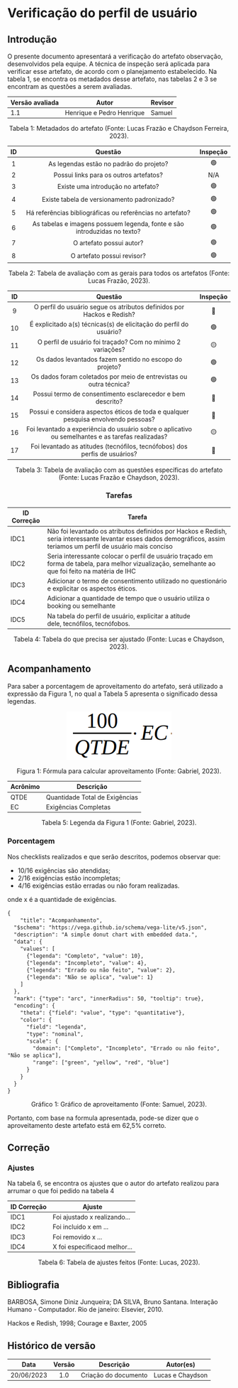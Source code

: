 # Verificação do perfil de usuário

## Introdução

O presente documento apresentará a verificação do artefato observação, desenvolvidos pela equipe. A técnica de inspeção será aplicada para verificar esse artefato, de acordo com o planejamento estabelecido. Na tabela 1, se encontra os metadados desse artefato, nas tabelas 2 e 3 se encontram as questões a serem avaliadas.

<center>

| Versão avaliada | Autor                     | Revisor |
| ---------------- | ------------------------- | ------- |
| 1.1              | Henrique e Pedro Henrique | Samuel  |

</center>

<div style="text-align: center">
<p> Tabela 1: Metadados do artefato (Fonte: Lucas Frazão e Chaydson Ferreira, 2023). </p>
</div>

| ID |                                 Questão                                 | Inspeção |
| :-: | :-----------------------------------------------------------------------: | :--------: |
| 1 |                 As legendas estão no padrão do projeto?                 |     🟢     |
| 2 |                  Possui links para os outros artefatos?                  |    N/A    |
| 3 |                   Existe uma introdução no artefato?                   |     🟢     |
| 4 |                Existe tabela de versionamento padronizado?                |     🟢     |
| 5 |      Há referências bibliográficas ou referências no artefato?      |     🟢     |
| 6 | As tabelas e imagens possuem legenda, fonte e são introduzidas no texto? |     🟢     |
| 7 |                         O artefato possui autor?                         |     🟢     |
| 8 |                        O artefato possui revisor?                        |     🟢     |

<div style="text-align: center">
<p> Tabela 2: Tabela de avaliação com as gerais para todos os artefatos (Fonte: Lucas Frazão, 2023). </p>
</div>

| ID |                                              Questão                                              | Inspeção |
| :-: | :-------------------------------------------------------------------------------------------------: | :--------: |
| 9 |               O perfil do usuário segue os atributos definidos por Hackos e Redish?               |     🔴     |
| 10 |               É explicitado a(s) técnicas(s) de elicitação do perfil do usuário?               |     🟢     |
| 11 |                  O perfil de usuário foi traçado? Com no mínimo 2 variações?                  |     🟡     |
| 12 |                       Os dados levantados fazem sentido no escopo do projeto?                       |     🟢     |
| 13 |                Os dados foram coletados por meio de entrevistas ou outra técnica?                |     🟢     |
| 14 |                     Possui termo de consentimento esclarecedor e bem descrito?                     |     🔴     |
| 15 |         Possui e considera aspectos éticos de toda e qualquer pesquisa envolvendo pessoas?         |     🔴     |
| 16 | Foi levantado a experiência do usuário sobre o aplicativo ou semelhantes e as tarefas realizadas? |     🟡     |
| 17 |            Foi levantado as atitudes (tecnófilos, tecnófobos) dos perfis de usuários?            |     🔴     |

<div style="text-align: center">
<p> Tabela 3: Tabela de avaliação com as questões específicas do artefato (Fonte: Lucas Frazão e Chaydson, 2023). </p>
</div>

<center>

### Tarefas

| ID Correção | Tarefa                                                                                                                                                                   |
| ------------- | ------------------------------------------------------------------------------------------------------------------------------------------------------------------------ |
| IDC1          | Não foi levantado os atributos definidos por Hackos e Redish, seria interessante levantar esses dados demográficos, assim teriamos um perfil de usuário mais conciso |
| IDC2          | Seria interessante colocar o perfil de usuário traçado em forma de tabela, para melhor vizualização, semelhante ao que foi feito na matéria de IHC                  |
| IDC3          | Adicionar o termo de consentimento utilizado no questionário e explicitar os aspectos éticos.                                                                          |
| IDC4          | Adicionar a quantidade de tempo que o usuário utiliza o booking ou semelhante                                                                                           |
| IDC5          | Na tabela do perfil de usuário, explicitar a atitude dele, tecnófilos, tecnófobos.                                                                                  |

<div style="text-align: center">
<p> Tabela 4: Tabela do que precisa ser ajustado (Fonte: Lucas e Chaydson, 2023). </p>
</div>

</center>

## Acompanhamento

Para saber a porcentagem de aproveitamento do artefato, será utilizado a expressão da Figura 1, no qual a Tabela 5 apresenta o significado dessa legendas.

<div style="text-align: center">
<img src="../../../images/formulaCalculoAproveitamento.png"  alt="legenda da fórmula da figura 1"/>

<p> Figura 1: Fórmula para calcular aproveitamento (Fonte: Gabriel, 2023). </p>
</div>

<center>

| Acrônimo | Descrição                     |
| --------- | ------------------------------- |
| QTDE      | Quantidade Total de Exigências |
| EC        | Exigências Completas           |

<div style="text-align: center">
<p> Tabela 5: Legenda da Figura 1 (Fonte: Gabriel, 2023). </p>
</div>

</center>

### Porcentagem

Nos checklists realizados e que serão descritos, podemos observar que:

- 10/16 exigências são atendidas;
- 2/16 exigências estão incompletas;
- 4/16 exigências estão erradas ou não foram realizadas.

onde x é a quantidade de exigências.

```vegalite
{
    "title": "Acompanhamento",
  "$schema": "https://vega.github.io/schema/vega-lite/v5.json",
  "description": "A simple donut chart with embedded data.",
  "data": {
    "values": [
      {"legenda": "Completo", "value": 10},
      {"legenda": "Incompleto", "value": 4},
      {"legenda": "Errado ou não feito", "value": 2},
      {"legenda": "Não se aplica", "value": 1}
    ]
  },
  "mark": {"type": "arc", "innerRadius": 50, "tooltip": true},
  "encoding": {
    "theta": {"field": "value", "type": "quantitative"},
    "color": {
      "field": "legenda",
      "type": "nominal",
      "scale": {
        "domain": ["Completo", "Incompleto", "Errado ou não feito", "Não se aplica"],
        "range": ["green", "yellow", "red", "blue"]
      }
    }
  }
}
```

<div style="text-align: center">
<p> Gráfico 1: Gráfico de aproveitamento (Fonte: Samuel, 2023). </p>
</div>

Portanto, com base na formula apresentada, pode-se dizer que o aproveitamento deste artefato está em 62,5% correto.

## Correção

### Ajustes

Na tabela 6, se encontra os ajustes que o autor do artefato realizou para arrumar o que foi pedido na tabela 4

| ID Correção | Ajuste                       |
| ------------- | ---------------------------- |
| IDC1          | Foi ajustado x realizando... |
| IDC2          | Foi incluido x em ...        |
| IDC3          | Foi removido x ...           |
| IDC4          | X foi especificaod melhor... |

<div style="text-align: center">
<p> Tabela 6: Tabela de ajustes feitos (Fonte: Lucas, 2023). </p>
</div>

</center>

## Bibliografia

BARBOSA, Simone Diniz Junqueira; DA SILVA, Bruno Santana. Interação Humano - Computador. Rio de janeiro: Elsevier, 2010.

Hackos e Redish, 1998; Courage e Baxter, 2005

## Histórico de versão

|    Data    | Versão |      Descrição      |    Autor(es)    |
| :--------: | :-----: | :--------------------: | :--------------: |
| 20/06/2023 |   1.0   | Criação do documento | Lucas e Chaydson |
